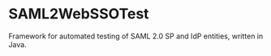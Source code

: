 # SAML2WebSSOTest
Framework for automated testing of SAML 2.0 SP and IdP entities, written in Java.
